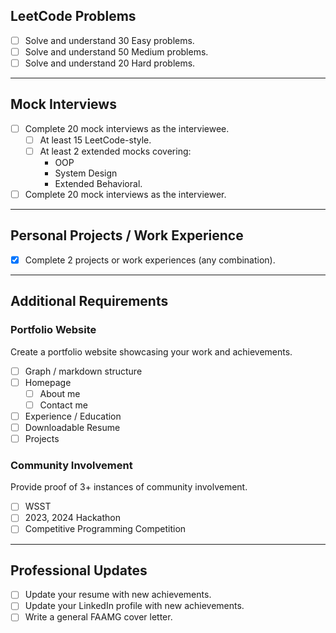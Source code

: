 ## LeetCode Problems

- [ ] Solve and understand 30 Easy problems.
- [ ] Solve and understand 50 Medium problems.
- [ ] Solve and understand 20 Hard problems.

---
## Mock Interviews

- [ ] Complete 20 mock interviews as the interviewee.
  - [ ] At least 15 LeetCode-style.
  - [ ] At least 2 extended mocks covering:
    - OOP
    - System Design
    - Extended Behavioral.
- [ ] Complete 20 mock interviews as the interviewer.

---
## Personal Projects / Work Experience

- [x] Complete 2 projects or work experiences (any combination).

---
## Additional Requirements
### Portfolio Website
Create a portfolio website showcasing your work and achievements.
- [ ] Graph / markdown structure
- [ ] Homepage
	- [ ] About me
	- [ ] Contact me
- [ ] Experience / Education
- [ ] Downloadable Resume
- [ ] Projects

### Community Involvement
Provide proof of 3+ instances of community involvement.
- [ ] WSST
- [ ] 2023, 2024 Hackathon
- [ ] Competitive Programming Competition 

---
## Professional Updates

- [ ] Update your resume with new achievements.
- [ ] Update your LinkedIn profile with new achievements.
- [ ] Write a general FAAMG cover letter.
